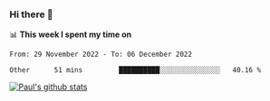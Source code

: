 ### Hi there 👋

📊 **This week I spent my time on**
<!--START_SECTION:waka-->

```text
From: 29 November 2022 - To: 06 December 2022

Other      51 mins         ██████████░░░░░░░░░░░░░░░   40.16 %
```

<!--END_SECTION:waka-->


[![Paul's github stats](https://github-readme-stats.vercel.app/api?username=mickeyouyou&theme=dracula&show_icons=true)](https://github.com/anuraghazra/github-readme-stats)

